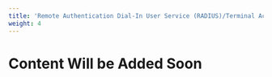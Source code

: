 ```yaml
---
title: 'Remote Authentication Dial-In User Service (RADIUS)/Terminal Access Controller Access Control System Plus (TACACS+)'
weight: 4
---
```


# Content Will be Added Soon